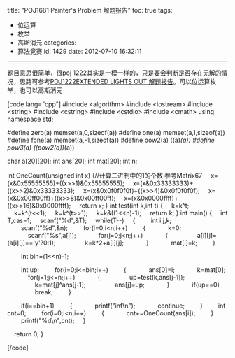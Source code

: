 title: "POJ1681 Painter's Problem 解题报告"
toc: true
tags:
  - 位运算
  - 枚举
  - 高斯消元
categories:
  - 算法竞赛
id: 1429
date: 2012-07-10 16:32:11
---

题目意思很简单，很poj 1222其实是一模一样的，只是要会判断是否存在无解的情况，思路可参考[POJ1222EXTENDED LIGHTS OUT 解题报告](http://acshiryu.com/archives/1427 "POJ1222EXTENDED LIGHTS OUT 解题报告")。可以位运算枚举，也可以高斯消元

[code lang="cpp"]
#include &lt;algorithm&gt;
#include &lt;iostream&gt;
#include &lt;string&gt;
#include &lt;cstring&gt;
#include &lt;cstdio&gt;
#include &lt;cmath&gt;
using namespace std;

#define zero(a) memset(a,0,sizeof(a))
#define one(a) memset(a,1,sizeof(a))
#define fone(a) memset(a,-1,sizeof(a))
#define pow2(a) ((a)*(a))
#define pow3(a) ((pow2(a))*(a))

char a[20][20];
int ans[20];
int mat[20];
int n;

int OneCount(unsigned int x)
{//计算二进制中的1的个数  参考Matrix67
    x=(x&amp;0x55555555)+((x&gt;&gt;1)&amp;0x55555555); 
    x=(x&amp;0x33333333)+((x&gt;&gt;2)&amp;0x33333333);
    x=(x&amp;0x0f0f0f0f)+((x&gt;&gt;4)&amp;0x0f0f0f0f); 
    x=(x&amp;0x00ff00ff)+((x&gt;&gt;8)&amp;0x00ff00ff); 
    x=(x&amp;0x0000ffff)+((x&gt;&gt;16)&amp;0x0000ffff);
    return x;
}
int test(int k,int t)
{
    k=k^t;
    k=k^(t&lt;&lt;1);
    k=k^(t&gt;&gt;1);
    k=k&amp;((1&lt;&lt;n)-1);
    return k;
}
int main()
{
    int T,cas=1;
    scanf(&quot;%d&quot;,&amp;T);
    while(T--)
    {
        int i,j,k;
        scanf(&quot;%d&quot;,&amp;n);
        for(i=0;i&lt;n;i++)
        {
            k=0;
            scanf(&quot;%s&quot;,a[i]);
            for(j=0;j&lt;n;j++)
            {
                a[i][j]=(a[i][j]=='y'?0:1);
                k=k*2+a[i][j];
            }
            mat[i]=k;
        }

        int bin=(1&lt;&lt;n)-1;

        int up;
        for(i=0;i&lt;=bin;i++)
        {
            ans[0]=i;
            k=mat[0];
            for(j=1;j&lt;=n;j++)
            {
                up=test(k,ans[j-1]);
                k=mat[j]^ans[j-1];
                ans[j]=up;
            }
            if(up==0)
                break;
        }

        if(i==bin+1)
        {
            printf(&quot;inf\n&quot;);
            continue;
        }
        int cnt=0;
        for(i=0;i&lt;n;i++)
        {
            cnt+=OneCount(ans[i]);
        }
        printf(&quot;%d\n&quot;,cnt);
    }

    return 0;
}

[/code]